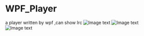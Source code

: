 # WPF_Player
a player written by wpf ,can show lrc
![Image text](https://github.com/lishuangquan1987/WPF_Player/blob/master/WPF_Player/bin/Debug/Image/QQ%E6%88%AA%E5%9B%BE20190329220214.png)
![Image text](https://github.com/lishuangquan1987/WPF_Player/blob/master/WPF_Player/bin/Debug/Image/QQ%E6%88%AA%E5%9B%BE20190329220257.png)
![Image text](https://github.com/lishuangquan1987/WPF_Player/blob/master/WPF_Player/bin/Debug/Image/QQ%E6%88%AA%E5%9B%BE20190329220326.png)
